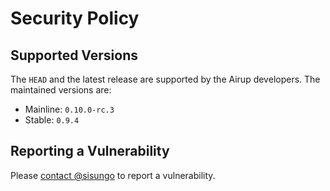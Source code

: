 # Security Policy

## Supported Versions
The `HEAD` and the latest release are supported by the Airup developers. The maintained versions are:
 - Mainline: `0.10.0-rc.3`
 - Stable: `0.9.4`

## Reporting a Vulnerability
Please [contact @sisungo](mailto:sisungo@icloud.com) to report a vulnerability.
